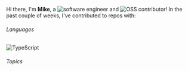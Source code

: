 Hi there, I'm **Mike**, a ![software engineer](https://img.shields.io/static/v1?style=flat-square&label=&message=software%20engineer&color=navy) and ![OSS contributor](https://img.shields.io/static/v1?style=flat-square&label=&message=OSS%20contributor&color=navy)! In the past couple of weeks, I've contributed to repos with:

###### Languages

![TypeScript](https://img.shields.io/static/v1?logo=TypeScript&logoColor=%23fff&style=flat-square&label=&message=TypeScript&color=%232b7489)

###### Topics


